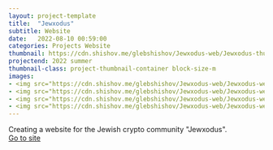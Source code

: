 ```yaml
---
layout: project-template
title:  "Jewxodus"
subtitle: Website
date:   2022-08-10 00:59:00
categories: Projects Website
thumbnail: https://cdn.shishov.me/glebshishov/Jewxodus-web/Jewxodus-thumbnail.png
projectend: 2022 summer
thumbnail-class: project-thumbnail-container block-size-m
images:
- <img src="https://cdn.shishov.me/glebshishov/Jewxodus-web/Jewxodus-web-1.webp" class="project-img-parameters img-size-full" alt="Jewxodus-web-1">
- <img src="https://cdn.shishov.me/glebshishov/Jewxodus-web/Jewxodus-web-2.webp" class="project-img-parameters img-size-full" alt="Jewxodus-web-2">
- <img src="https://cdn.shishov.me/glebshishov/Jewxodus-web/Jewxodus-web-3.webp" class="project-img-parameters img-size-full" alt="Jewxodus-web-3">
- <img src="https://cdn.shishov.me/glebshishov/Jewxodus-web/Jewxodus-web-4.webp" class="project-img-parameters img-size-full" alt="Jewxodus-web-4">
---
```


Creating a website for the Jewish crypto community "Jewxodus".<br>
<a href="https://jewishcrypto.org/" target="_blank">Go to site</a>

